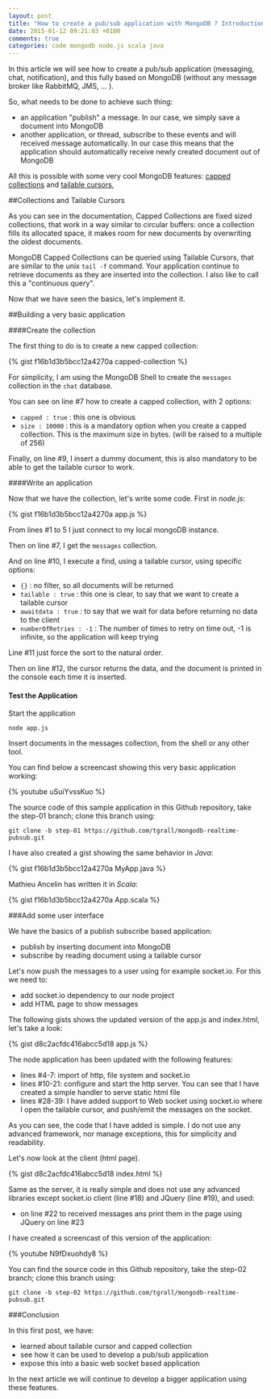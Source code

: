 ```yaml
---
layout: post
title: "How to create a pub/sub application with MongoDB ? Introduction"
date: 2015-01-12 09:21:03 +0100
comments: true
categories: code mongodb node.js scala java
---
```


In this article we will see how to create a pub/sub application (messaging, chat, notification), and this fully based on MongoDB (without any message broker like RabbitMQ, JMS, ... ).

So, what needs to be done to achieve such thing:

* an application "publish" a message. In our case, we simply save a document into MongoDB
* another application, or thread, subscribe to these events and will received message automatically. In our case this means that the application should automatically receive newly created document out of MongoDB

All this is possible with some very cool MongoDB features: [capped collections](http://docs.mongodb.org/manual/core/capped-collections/) and [tailable cursors](http://docs.mongodb.org/manual/tutorial/create-tailable-cursor/),

<!-- more -->

##Collections and Tailable Cursors

As you can see in the documentation, Capped Collections are fixed sized collections, that work in a way similar to circular buffers: once a collection fills its allocated space, it makes room for new documents by overwriting the oldest documents.

MongoDB Capped Collections can be queried using Tailable Cursors, that are similar to the unix `tail -f` command. Your application continue to retrieve documents as they are inserted into the collection. I also like to call this a "continuous query".

Now that we have seen the basics, let's implement it.

##Building a very basic application


####Create the collection

The first thing to do is to create a new capped collection:

{% gist f16b1d3b5bcc12a4270a capped-collection %}

For simplicity, I am using the MongoDB Shell to create the `messages` collection in the `chat` database.

You can see on line #7 how to create a capped collection, with 2 options:

* `capped : true` : this one is obvious
* `size : 10000` : this is a mandatory option when you create a capped collection. This is the maximum size in bytes. (will be raised to a multiple of 256)

Finally, on line #9, I insert a dummy document, this is also mandatory to be able to get the tailable cursor to work.


####Write an application


Now that we have the collection, let's write some code. First in *node.js*:

{% gist f16b1d3b5bcc12a4270a app.js %}

From lines #1 to 5 I just connect to my local mongoDB instance.

Then on line #7, I get the `messages` collection.

And on line #10, I execute a find, using a tailable cursor, using specific options:

* `{}` : no filter, so all documents will be returned</span></li>
* `tailable : true` : this one is clear, to say that we want to create a tailable cursor
* `awaitdata : true` : to say that we wait for data before returning no data to the client
* `numberOfRetries : -1` : The number of times to retry on time out, -1 is infinite, so the application will keep trying

Line #11 just force the sort to the natural order.

Then on line #12, the cursor returns the data, and the document is printed in the console each time it is inserted.


#### Test the Application

Start the application

`node app.js`

Insert documents in the messages collection, from the shell or any other tool.

You can find below a screencast showing this very basic application working:

{% youtube uSuiYvssKuo %}

The source code of this sample application in this Github repository, take the step-01 branch; clone this branch using:

`git clone -b step-01 https://github.com/tgrall/mongodb-realtime-pubsub.git`

I have also created a gist showing the same behavior in *Java*:

{% gist f16b1d3b5bcc12a4270a MyApp.java %}

Mathieu Ancelin has written it in *Scala*:

{% gist f16b1d3b5bcc12a4270a App.scala %}

###Add some user interface

We have the basics of a publish subscribe based application:

* publish by inserting document into MongoDB
* subscribe by reading document using a tailable cursor

Let's now push the messages to a user using for example socket.io. For this we need to:

* add socket.io dependency to our node project
* add HTML page to show messages

The following gists shows the updated version of the app.js and index.html, let's take a look:

{% gist d8c2acfdc416abcc5d18 app.js %}

The node application has been updated with the following features:

* lines #4-7: import of http, file system and socket.io
* lines #10-21: configure and start the http server. You can see that I have created a simple handler to serve static html file
* lines #28-39: I have added support to Web socket using socket.io where I open the tailable cursor, and push/emit the messages on the socket.

As you can see, the code that I have added is simple. I do not use any advanced framework, nor manage exceptions, this for simplicity and readability.

Let's now look at the client (html page).

{% gist d8c2acfdc416abcc5d18 index.html %}


Same as the server, it is really simple and does not use any advanced libraries except socket.io client (line #18) and JQuery (line #19), and used:

* on line #22 to received messages ans print them in the page using JQuery on line #23


I have created a screencast of this version of the application:

{% youtube N9fDxuohdy8 %}

You can find the source code in this Github repository, take the step-02 branch; clone this branch using:</div>

`git clone -b step-02 https://github.com/tgrall/mongodb-realtime-pubsub.git`


###Conclusion

In this first post, we have:

* learned about tailable cursor and capped collection
* see how it can be used to develop a pub/sub application
* expose this into a basic web socket based application

In the next article we will continue to develop a bigger application using these features.
